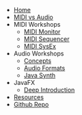 - [Home](/README.md)
- [MIDI vs Audio](midi-vs-audio.md)
- MIDI Workshops
    - [MIDI Monitor](midi-monitor.md)
    - [MIDI Sequencer](midi-sequencer.md)
    - [MIDI SysEx](midi-sysex.md)
- Audio Workshops
    - [Concepts](audio-dsp.md)
    - [Audio Formats](audio-formats.md)
    - [Java Synth](audio-sine.md)
- JavaFX
    - [Deep Introduction](JavaFX.md)
- [Resources](resource.md)
- [Github Repo](https://github.com/hypercube-software/Audio-Workshops)
